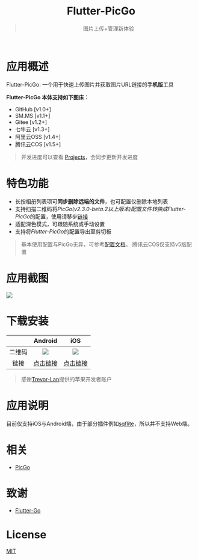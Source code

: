 <div align="center">
  <img src="https://raw.githubusercontent.com/hackycy/flutter-picgo/master/docs/design/squareLogo144.png" alt="">
  <h1>Flutter-PicGo</h1>
  <blockquote>图片上传+管理新体验 </blockquote>
  <img src="https://img.shields.io/github/license/hackycy/flutter-picgo" alt="">
  <img src="https://img.shields.io/github/workflow/status/hackycy/flutter-picgo/Build and Release apk" alt="">
  <img src="https://img.shields.io/github/repo-size/hackycy/flutter-picgo" alt="">
  <img src="https://img.shields.io/github/v/release/hackycy/flutter-picgo" alt="">
  <img src="https://img.shields.io/github/downloads/hackycy/flutter-picgo/total" alt="">
</div>

# 应用概述

Flutter-PicGo: 一个用于快速上传图片并获取图片URL链接的**手机版**工具

**Flutter-PicGo 本体支持如下图床：**

- GitHub [v1.0+]
- SM.MS [v1.1+]
- Gitee [v1.2+]
- 七牛云 [v1.3+]
- 阿里云OSS [v1.4+]
- 腾讯云COS [v1.5+]

> 开发进度可以查看 [Projects](https://github.com/PicGo/flutter-picgo/projects)，会同步更新开发进度

# 特色功能

- 长按相册列表项可**同步删除远端的文件**，也可配置仅删除本地列表
- 支持扫描二维码将*PicGo(v2.3.0-beta.2以上版本)*配置文件转换成*Flutter-PicGo*的配置，使用请移步[链接](https://github.com/Molunerfinn/PicGo/releases/tag/v2.3.0-beta.2)
- 适配深色模式，可跟随系统或手动设置
- 支持将*Flutter-PicGo*的配置导出至剪切板

> 基本使用配置与PicGo无异，可参考[配置文档](https://picgo.github.io/PicGo-Doc/zh/guide/config.html#%E5%9B%BE%E5%BA%8A%E5%8C%BA)。
> 腾讯云COS仅支持v5版配置

# 应用截图

![](https://github.static.si-yee.com/image_picker_82452E23-BE11-4712-BFBA-8E93038DB410-3851-00000340B21CCF62.png)

# 下载安装

|        |                           Android                            |                             iOS                              |
| :----: | :----------------------------------------------------------: | :----------------------------------------------------------: |
| 二维码 |   ![](https://github.static.si-yee.com/picgo/android.png)    |   ![](https://github.static.si-yee.com/picgo/appstore.png)   |
|  链接  | [点击链接](https://github.com/hackycy/flutter-picgo/releases) | [点击链接](https://apps.apple.com/cn/app/flutter-picgo/id1519714305) |

> 感谢[Trevor-Lan](https://github.com/Trevor-Lan)提供的苹果开发者账户

# 应用说明

目前仅支持iOS与Android端，由于部分插件例如[sqflite](https://pub.dev/packages/sqflite)，所以并不支持Web端。

# 相关

- [PicGo](https://github.com/Molunerfinn/PicGo)

# 致谢

- [Flutter-Go](https://github.com/alibaba/flutter-go)

# License

[MIT](https://github.com/hackycy/flutter-picgo/blob/master/LICENSE)


